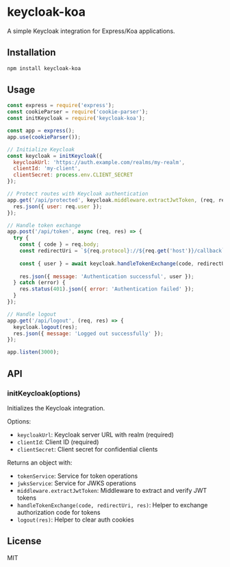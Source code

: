 # keycloak-koa

A simple Keycloak integration for Express/Koa applications.

## Installation

```bash
npm install keycloak-koa
```

## Usage

```javascript
const express = require('express');
const cookieParser = require('cookie-parser');
const initKeycloak = require('keycloak-koa');

const app = express();
app.use(cookieParser());

// Initialize Keycloak
const keycloak = initKeycloak({
  keycloakUrl: 'https://auth.example.com/realms/my-realm',
  clientId: 'my-client',
  clientSecret: process.env.CLIENT_SECRET
});

// Protect routes with Keycloak authentication
app.get('/api/protected', keycloak.middleware.extractJwtToken, (req, res) => {
  res.json({ user: req.user });
});

// Handle token exchange
app.post('/api/token', async (req, res) => {
  try {
    const { code } = req.body;
    const redirectUri = `${req.protocol}://${req.get('host')}/callback`;
    
    const { user } = await keycloak.handleTokenExchange(code, redirectUri, res);
    
    res.json({ message: 'Authentication successful', user });
  } catch (error) {
    res.status(401).json({ error: 'Authentication failed' });
  }
});

// Handle logout
app.get('/api/logout', (req, res) => {
  keycloak.logout(res);
  res.json({ message: 'Logged out successfully' });
});

app.listen(3000);
```

## API

### initKeycloak(options)

Initializes the Keycloak integration.

Options:
- `keycloakUrl`: Keycloak server URL with realm (required)
- `clientId`: Client ID (required)
- `clientSecret`: Client secret for confidential clients

Returns an object with:
- `tokenService`: Service for token operations
- `jwksService`: Service for JWKS operations
- `middleware.extractJwtToken`: Middleware to extract and verify JWT tokens
- `handleTokenExchange(code, redirectUri, res)`: Helper to exchange authorization code for tokens
- `logout(res)`: Helper to clear auth cookies

## License

MIT
